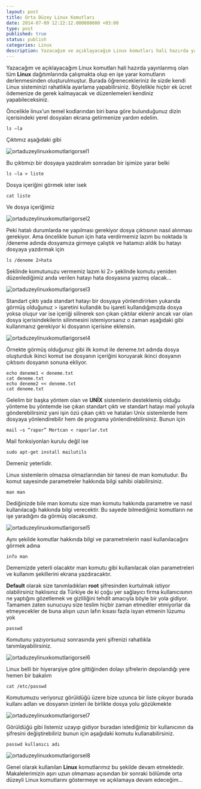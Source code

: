 ```yaml
---
layout: post
title: Orta Düzey Linux Komutları
date: 2014-07-09 12:22:12.000000000 +03:00
type: post
published: true
status: publish
categories: Linux
description: Yazacağım ve açıklayacağım Linux komutları hali hazırda yayınlanmış olan tüm Linux dağıtımlarında çalışmakta olup en işe yarar komutların
---
```


Yazacağım ve açıklayacağım Linux komutları hali hazırda yayınlanmış olan tüm **Linux** dağıtımlarında çalışmakta olup en işe yarar komutların derlenmesinden oluşturulmuştur. Burada öğrenecekleriniz ile sizde kendi Linux sisteminizi rahatlıkla ayarlama yapabilirsiniz. Böylelikle hiçbir ek ücret ödemenize de gerek kalmayacak ve düzenlemeleri kendiniz yapabileceksiniz.

Öncelikle linux’un temel kodlarından biri bana göre bulunduğunuz dizin içerisindeki yerel dosyaları ekrana getirmenize yardım edelim.

    ls –la

Çıktımız aşağıdaki gibi

![ortaduzeylinuxkomutlarigorsel1](/assets/ortaduzeylinuxkomutlarigorsel1.png)

Bu çıktımızı bir dosyaya yazdıralım sonradan bir işimize yarar belki

    ls –la > liste

Dosya içeriğini görmek ister isek

    cat liste

Ve dosya içeriğimiz

![ortaduzeylinuxkomutlarigorsel2](/assets/ortaduzeylinuxkomutlarigorsel2.png)

Peki hatalı durumlarda ne yapılması gerekiyor dosya çıktısının nasıl alınması gerekiyor. Ama öncelikle bunun için hata verdirmemiz lazım bu noktada ls /deneme adında dosyamıza girmeye çalıştık ve hatamızı aldık bu hatayı dosyaya yazdırmak için

    ls /deneme 2>hata

Şeklinde komutunuzu vermemiz lazım ki 2\> şeklinde komutu yeniden düzenlediğimiz anda verilen hatayı hata dosyasına yazmış olacak…

![ortaduzeylinuxkomutlarigorsel3](/assets/ortaduzeylinuxkomutlarigorsel3.png)

Standart çıktı yada standart hatayı bir dosyaya yönlendirirken yukarıda görmüş olduğunuz \> işaretini kullandık bu işareti kullandığımızda dosya yoksa oluşur var ise içeriği silinerek son çıkan çıktılar eklenir ancak var olan dosya içerisindekilerin silinmesini istemiyorsanız o zaman aşağıdaki gibi kullanmanız gerekiyor ki dosyanın içerisine eklensin.

![ortaduzeylinuxkomutlarigorsel4](/assets/ortaduzeylinuxkomutlarigorsel4.png)

Örnekte görmüş olduğunuz gibi ilk komut ile deneme.txt adında dosya oluşturduk ikinci komut ise dosyanın içeriğini koruyarak ikinci dosyanın çıktısını dosyanın sonuna ekliyor.

    echo deneme1 < deneme.txt
    cat deneme.txt
    echo deneme2 << deneme.txt
    cat deneme.txt

Gelelim bir başka yöntem olan ve **UNİX** sistemlerin desteklemiş olduğu yönteme bu yöntemde ise çıkan standart çıktı ve standart hatayı mail yoluyla gönderebilirsiniz yani işin özü çıkan çıktı ve hataları Unix sistemlerde hem dosyaya yönlendirebilir hem de programa yönlendirebilirsiniz. Bunun için

    mail –s “rapor” Mertcan < raporlar.txt

Mail fonksiyonları kurulu değil ise

    sudo apt-get install mailutils

Demeniz yeterlidir.

Linux sistemlerin olmazsa olmazlarından bir tanesi de man komutudur. Bu komut sayesinde parametreler hakkında bilgi sahibi olabilirsiniz.

    man man

Dediğinizde bile man komutu size man komutu hakkında parametre ve nasıl kullanılacağı hakkında bilgi verecektir. Bu sayede bilmediğiniz komutların ne işe yaradığını da görmüş olacaksınız.

![ortaduzeylinuxkomutlarigorsel5](/assets/ortaduzeylinuxkomutlarigorsel5.png)

Aynı şekilde komutlar hakkında bilgi ve parametrelerin nasıl kullanılacağını görmek adına

    info man

Dememizde yeterli olacaktır man komutu gibi kullanılacak olan parametreleri ve kullanım şekillerini ekrana yazdıracaktır.

**Default** olarak size tanımladıkları **root** şifresinden kurtulmak istiyor olabilirsiniz haklısınız da Türkiye de ki çoğu yer sağlayıcı firma kullanıcısının ne yaptığını gözetlemek ve gizliliğini tehdit amacıyla böyle bir yola gidiyor. Tamamen zaten sunucuyu size teslim hiçbir zaman etmediler etmiyorlar da etmeyecekler de buna alışın uzun lafın kısası fazla isyan etmenin lüzumu yok

    passwd

Komutunu yazıyorsunuz sonrasında yeni şifrenizi rahatlıkla tanımlayabilirsiniz.

![ortaduzeylinuxkomutlarigorsel6](/assets/ortaduzeylinuxkomutlarigorsel6.png)

Linux belli bir hiyerarşiye göre gittiğinden dolayı şifrelerin depolandığı yere hemen bir bakalım

    cat /etc/passwd

Komutumuzu veriyoruz görüldüğü üzere bize uzunca bir liste çıkıyor burada kullanı adları ve dosyanın izinleri ile birlikte dosya yolu gözükmekte

![ortaduzeylinuxkomutlarigorsel7](/assets/ortaduzeylinuxkomutlarigorsel7-e1404811842665-565x576.png)

Görüldüğü gibi listemiz uzayıp gidiyor buradan istediğimiz bir kullanıcının da şifresini değiştirebiliriz bunun için aşağıdaki komutu kullanabilirsiniz.

    passwd kullanıcı adı

![ortaduzeylinuxkomutlarigorsel8](/assets/ortaduzeylinuxkomutlarigorsel8.png)

Genel olarak kullanılan **Linux** komutlarımız bu şekilde devam etmektedir. Makalelerimizin aşırı uzun olmaması açısından bir sonraki bölümde orta düzeyli Linux komutlarını göstermeye ve açıklamaya devam edeceğim…
